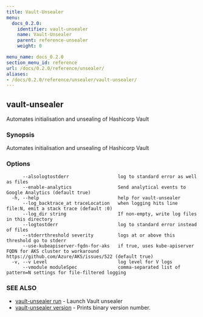 ```yaml
---
title: Vault-Unsealer
menu:
  docs_0.2.0:
    identifier: vault-unsealer
    name: Vault-Unsealer
    parent: reference-unsealer
    weight: 0

menu_name: docs_0.2.0
section_menu_id: reference
url: /docs/0.2.0/reference/unsealer/
aliases:
- /docs/0.2.0/reference/unsealer/vault-unsealer/
---
```

## vault-unsealer

Automates initialisation and unsealing of Hashicorp Vault

### Synopsis

Automates initialisation and unsealing of Hashicorp Vault

### Options

```
      --alsologtostderr                  log to standard error as well as files
      --enable-analytics                 Send analytical events to Google Analytics (default true)
  -h, --help                             help for vault-unsealer
      --log_backtrace_at traceLocation   when logging hits line file:N, emit a stack trace (default :0)
      --log_dir string                   If non-empty, write log files in this directory
      --logtostderr                      log to standard error instead of files
      --stderrthreshold severity         logs at or above this threshold go to stderr
      --use-kubeapiserver-fqdn-for-aks   if true, uses kube-apiserver FQDN for AKS cluster to workaround https://github.com/Azure/AKS/issues/522 (default true)
  -v, --v Level                          log level for V logs
      --vmodule moduleSpec               comma-separated list of pattern=N settings for file-filtered logging
```

### SEE ALSO

* [vault-unsealer run](/docs/reference/unsealer/vault-unsealer_run.md)	 - Launch Vault unsealer
* [vault-unsealer version](/docs/reference/unsealer/vault-unsealer_version.md)	 - Prints binary version number.

